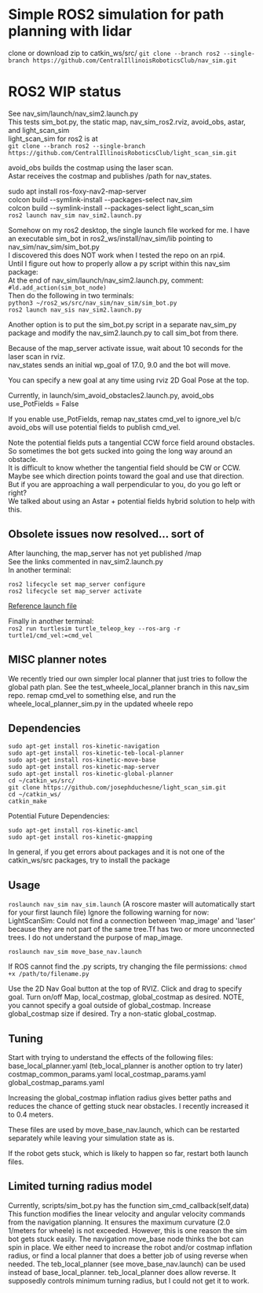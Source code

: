 # Simple ROS2 simulation for path planning with lidar
clone or download zip to catkin_ws/src/
`git clone --branch ros2 --single-branch https://github.com/CentralIllinoisRoboticsClub/nav_sim.git`

# ROS2 WIP status
See nav_sim/launch/nav_sim2.launch.py  
This tests sim_bot.py, the static map, nav_sim_ros2.rviz, avoid_obs, astar, and light_scan_sim  
light_scan_sim for ros2 is at  
`git clone --branch ros2 --single-branch https://github.com/CentralIllinoisRoboticsClub/light_scan_sim.git`  

avoid_obs builds the costmap using the laser scan.  
Astar receives the costmap and publishes /path for nav_states.  

sudo apt install ros-foxy-nav2-map-server  
colcon build --symlink-install --packages-select nav_sim  
colcon build --symlink-install --packages-select light_scan_sim  
`ros2 launch nav_sim nav_sim2.launch.py`  

Somehow on my ros2 desktop, the single launch file worked for me. I have an executable sim_bot in ros2_ws/install/nav_sim/lib pointing to nav_sim/nav_sim/sim_bot.py  
I discovered this does NOT work when I tested the repo on an rpi4.  
Until I figure out how to properly allow a py script within this nav_sim package:  
At the end of nav_sim/launch/nav_sim2.launch.py, comment:  
`#ld.add_action(sim_bot_node)`  
Then do the following in two terminals:  
`python3 ~/ros2_ws/src/nav_sim/nav_sim/sim_bot.py`  
`ros2 launch nav_sis nav_sim2.launch.py`  

Another option is to put the sim_bot.py script in a separate nav_sim_py package and modify the nav_sim2.launch.py to call sim_bot from there.  

Because of the map_server activate issue, wait about 10 seconds for the laser scan in rviz.  
nav_states sends an initial wp_goal of 17.0, 9.0 and the bot will move.  

You can specify a new goal at any time using rviz 2D Goal Pose at the top.  

Currently, in launch/sim_avoid_obstacles2.launch.py, avoid_obs use_PotFields = False  

If you enable use_PotFields, remap nav_states cmd_vel to ignore_vel b/c avoid_obs will use potential fields to publish cmd_vel.  

Note the potential fields puts a tangential CCW force field around obstacles.  
So sometimes the bot gets sucked into going the long way around an obstacle.  
It is difficult to know whether the tangential field should be CW or CCW.  
Maybe see which direction points toward the goal and use that direction.  
But if you are approaching a wall perpendicular to you, do you go left or right?  
We talked about using an Astar + potential fields hybrid solution to help with this.  

## Obsolete issues now resolved... sort of
After launching, the map_server has not yet published /map  
See the links commented in nav_sim2.launch.py  
In another terminal:  
```
ros2 lifecycle set map_server configure
ros2 lifecycle set map_server activate
```
[Reference launch file](https://github.com/ros-drivers/ros2_ouster_drivers/blob/eloquent-devel/ros2_ouster/launch/os1_launch.py)

Finally in another terminal:  
`ros2 run turtlesim turtle_teleop_key --ros-arg -r turtle1/cmd_vel:=cmd_vel`

## MISC planner notes

We recently tried our own simpler local planner that just tries to follow the global path plan.
See the test_wheele_local_planner branch in this nav_sim repo.
remap cmd_vel to something else, and run the wheele_local_planner_sim.py in the updated wheele repo

## Dependencies
```
sudo apt-get install ros-kinetic-navigation
sudo apt-get install ros-kinetic-teb-local-planner
sudo apt-get install ros-kinetic-move-base
sudo apt-get install ros-kinetic-map-server
sudo apt-get install ros-kinetic-global-planner
cd ~/catkin_ws/src/
git clone https://github.com/josephduchesne/light_scan_sim.git
cd ~/catkin_ws/
catkin_make
```
Potential Future Dependencies:
```
sudo apt-get install ros-kinetic-amcl
sudo apt-get install ros-kinetic-gmapping
```
In general, if you get errors about packages and it is not one of the catkin_ws/src packages, try to install the package

## Usage
`roslaunch nav_sim nav_sim.launch`
(A roscore master will automatically start for your first launch file)
Ignore the following warning for now:
LightScanSim: Could not find a connection between 'map_image' and 'laser' because they are not part of the same tree.Tf has two or more unconnected trees.
I do not understand the purpose of map_image.

`roslaunch nav_sim move_base_nav.launch`

If ROS cannot find the .py scripts, try changing the file permissions:
`chmod +x /path/to/filename.py`

Use the 2D Nav Goal button at the top of RVIZ. Click and drag to specify goal.
Turn on/off Map, local_costmap, global_costmap as desired.
NOTE, you cannot specify a goal outside of global_costmap.
Increase global_costmap size if desired.
Try a non-static global_costmap.

## Tuning
Start with trying to understand the effects of the following files:
base_local_planner.yaml (teb_local_planner is another option to try later)
costmap_common_params.yaml
local_costmap_params.yaml
global_costmap_params.yaml

Increasing the global_costmap inflation radius gives better paths and reduces the chance of getting stuck near obstacles. I recently increased it to 0.4 meters.

These files are used by move_base_nav.launch, which can be restarted separately while leaving your simulation state as is.

If the robot gets stuck, which is likely to happen so far, restart both launch files.

## Limited turning radius model
Currently, scripts/sim_bot.py has the function sim_cmd_callback(self,data)
This function modifies the linear velocity and angular velocity commands from the navigation planning.
It ensures the maximum curvature (2.0 1/meters for wheele) is not exceeded.
However, this is one reason the sim bot gets stuck easily.
The navigation move_base node thinks the bot can spin in place.
We either need to increase the robot and/or costmap inflation radius, or find a local planner that does a better job of using reverse when needed.
The teb_local_planner (see move_base_nav.launch) can be used instead of base_local_planner.
teb_local_planner does allow reverse. It supposedly controls minimum turning radius, but I could not get it to work.
